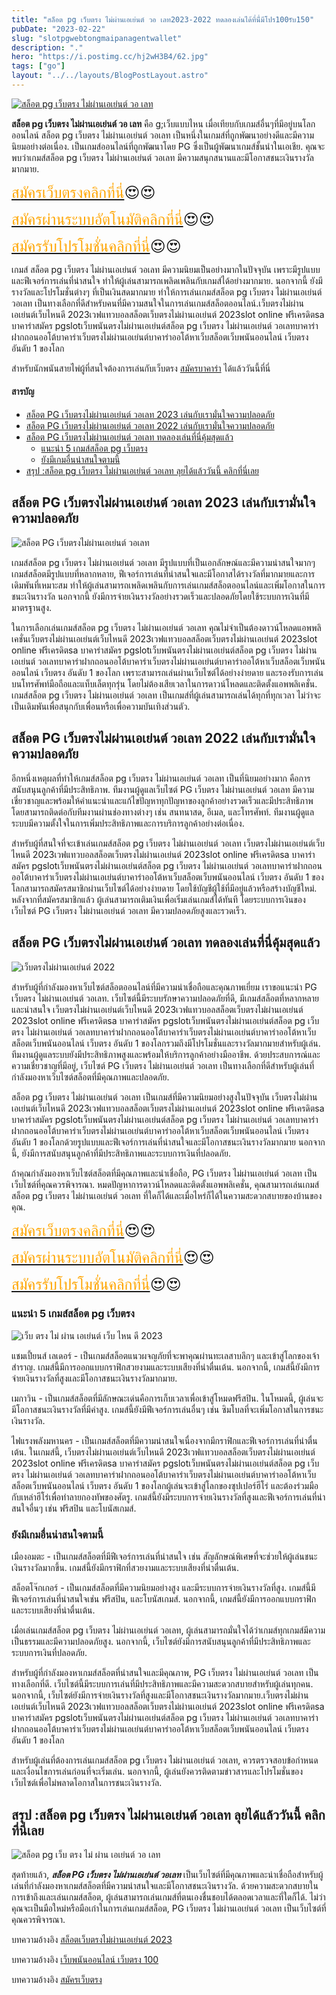 ```yaml
---
title: "สล็อต pg เว็บตรง ไม่ผ่านเอเย่นต์ วอ เลท2023-2022 ทดลองเล่นได้ที่นี่่มีโปร100รับ150"
pubDate: "2023-02-22"
slug: "slotpgwebtongmaipanagentwallet"
description: "."
hero: "https://i.postimg.cc/hj2wH3B4/62.jpg"
tags: ["go"]
layout: "../../layouts/BlogPostLayout.astro"
---
```


<html lang="TH">



<a href="https://nazavip.com/26174/t41626o2r59456244323y2m2l464p4" rel="nofollow"><img alt="สล็อต pg เว็บตรง ไม่ผ่านเอเย่นต์ วอ เลท" src="https://xn--m3cisqgb6aza1f7e6cq.com/wp-content/uploads/2022/12/register-gmz.gif" /></a><br />





**สล็อต pg เว็บตรง ไม่ผ่านเอเย่นต์ วอ เลท**  คือ g;เว็บแบบไหน เมื่อเทียบกับเกมส์อื่นๆที่มีอยู่บนโลกออนไลน์ สล็อต pg เว็บตรง ไม่ผ่านเอเย่นต์ วอเลท เป็นหนึ่งในเกมส์ที่ถูกพัฒนาอย่างดีและมีความนิยมอย่างต่อเนื่อง. เป็นเกมส์ออนไลน์ที่ถูกพัฒนาโดย PG ซึ่งเป็นผู้พัฒนาเกมส์ชั้นนำในเอเชีย. คุณจะพบว่าเกมส์สล็อต pg เว็บตรง ไม่ผ่านเอเย่นต์ วอเลท มีความสนุกสนานและมีโอกาสชนะเงินรางวัลมากมาย.

<font size= "5">[<span style="color:orange">สมัครเว็บตรงคลิกที่นี่</span>](https://nazavip.com/26174/t41626o2r59456244323y2m2l464p4)😍😍</font>

<font size= "5">[<span style="color:orange">สมัครผ่านระบบอัตโนมัติคลิกที่นี่</span>](https://nazavip.com/26174/t41626o2r59456244323y2m2l464p4)😍😍</font>

<font size= "5">[<span style="color:orange">สมัครรับโปรโมชั่นคลิกที่นี</span>่](https://nazavip.com/26174/t41626o2r59456244323y2m2l464p4)😍😍</font>




เกมส์ สล็อต pg เว็บตรง ไม่ผ่านเอเย่นต์ วอเลท มีความนิยมเป็นอย่างมากในปัจจุบัน เพราะมีรูปแบบและฟีเจอร์การเล่นที่น่าสนใจ ทำให้ผู้เล่นสามารถเพลิดเพลินกับเกมส์ได้อย่างมากมาย. นอกจากนี้ ยังมีรางวัลและโปรโมชั่นต่างๆ ที่เป็นเงินสดมากมาย ทำให้การเล่นเกมส์สล็อต pg เว็บตรง ไม่ผ่านเอเย่นต์ วอเลท เป็นทางเลือกที่ดีสำหรับคนที่มีความสนใจในการเล่นเกมส์สล็อตออนไลน์.เว็บตรงไม่ผ่านเอเย่นต์เว็บไหนดี 2023เวฟแทวบอลสล็อตเว็บตรงไม่ผ่านเอเย่นต์ 2023slot online ฟรีเครดิตsa บาคาร่าสมัคร pgslotเว็บพนันตรงไม่ผ่านเอเย่นต์สล็อต pg เว็บตรง ไม่ผ่านเอเย่นต์ วอเลทบาคาร่าฝากถอนออโต้บาคาร่าเว็บตรงไม่ผ่านเอเย่นต์บาคาร่าออโต้หาเว็บสล็อตเว็บพนันออนไลน์ เว็บตรง อันดับ 1 ของโลก



สำหรับนักพนันสายไพ่ผู้ที่สนใจต้องการเล่นกับเว็บตรง [สมัครบาคาร่า](https://ascentconsultingjapan.com/) ได้แล้ววันนี้ที่นี่ 

#### สารบัญ
- [สล็อต PG เว็บตรงไม่ผ่านเอเย่นต์ วอเลท 2023 เล่นกับเรามั่นใจความปลอดภัย](#สล็อต-pg-เว็บตรงไม่ผ่านเอเย่นต์-วอเลท-2023-เล่นกับเรามั่นใจความปลอดภัย)
- [สล็อต PG เว็บตรงไม่ผ่านเอเย่นต์ วอเลท 2022 เล่นกับเรามั่นใจความปลอดภัย](#สล็อต-pg-เว็บตรงไม่ผ่านเอเย่นต์-วอเลท-2022-เล่นกับเรามั่นใจความปลอดภัย)
- [สล็อต PG เว็บตรงไม่ผ่านเอเย่นต์ วอเลท ทดลองเล่นที่นี่คุ้มสุดแล้ว](#สล็อต-pg-เว็บตรงไม่ผ่านเอเย่นต์-วอเลท-ทดลองเล่นที่นี่คุ้มสุดแล้ว)
  - [แนะนำ 5 เกมส์สล็อต pg เว็บตรง ](#แนะนำ-5-เกมส์สล็อต-pg-เว็บตรง-)
  - [ยังมีเกมอื่นน่าสนใจตามนี้ ](#ยังมีเกมอื่นน่าสนใจตามนี้-)
- [สรุป :สล็อต pg เว็บตรง ไม่ผ่านเอเย่นต์ วอเลท ลุยได้แล้ววันนี้ คลิกที่นี่เลย](#สรุป-สล็อต-pg-เว็บตรง-ไม่ผ่านเอเย่นต์-วอเลท-ลุยได้แล้ววันนี้-คลิกที่นี่เลย)




##  สล็อต PG เว็บตรงไม่ผ่านเอเย่นต์ วอเลท 2023 เล่นกับเรามั่นใจความปลอดภัย<a name="01"></a>




![สล็อต PG เว็บตรงไม่ผ่านเอเย่นต์ วอเลท](https://i.postimg.cc/hj2wH3B4/62.jpg)

เกมส์สล็อต pg เว็บตรง ไม่ผ่านเอเย่นต์ วอเลท มีรูปแบบที่เป็นเอกลักษณ์และมีความน่าสนใจมากๆ เกมส์สล็อตมีรูปแบบที่หลากหลาย, ฟีเจอร์การเล่นที่น่าสนใจและมีโอกาสได้รางวัลที่มากมายและการเดิมพันที่เหมาะสม ทำให้ผู้เล่นสามารถเพลิดเพลินกับการเล่นเกมส์สล็อตออนไลน์และเพิ่มโอกาสในการชนะเงินรางวัล นอกจากนี้ ยังมีการจ่ายเงินรางวัลอย่างรวดเร็วและปลอดภัยโดยใช้ระบบการเงินที่มีมาตรฐานสูง.

ในการเลือกเล่นเกมส์สล็อต pg เว็บตรง ไม่ผ่านเอเย่นต์ วอเลท คุณไม่จำเป็นต้องดาวน์โหลดแอพพลิเคชั่นเว็บตรงไม่ผ่านเอเย่นต์เว็บไหนดี 2023เวฟแทวบอลสล็อตเว็บตรงไม่ผ่านเอเย่นต์ 2023slot online ฟรีเครดิตsa บาคาร่าสมัคร pgslotเว็บพนันตรงไม่ผ่านเอเย่นต์สล็อต pg เว็บตรง ไม่ผ่านเอเย่นต์ วอเลทบาคาร่าฝากถอนออโต้บาคาร่าเว็บตรงไม่ผ่านเอเย่นต์บาคาร่าออโต้หาเว็บสล็อตเว็บพนันออนไลน์ เว็บตรง อันดับ 1 ของโลก เพราะสามารถเล่นผ่านเว็บไซต์ได้อย่างง่ายดาย และรองรับการเล่นบนโทรศัพท์มือถือและแท็บเล็ตทุกรุ่น โดยไม่ต้องเสียเวลาในการดาวน์โหลดและติดตั้งแอพพลิเคชั่น. เกมส์สล็อต pg เว็บตรง ไม่ผ่านเอเย่นต์ วอเลท เป็นเกมส์ที่ผู้เล่นสามารถเล่นได้ทุกที่ทุกเวลา ไม่ว่าจะเป็นเดิมพันเพื่อสนุกกับเพื่อนหรือเพื่อความบันเทิงส่วนตัว.

## สล็อต PG เว็บตรงไม่ผ่านเอเย่นต์ วอเลท 2022 เล่นกับเรามั่นใจความปลอดภัย<a name="02"></a>


อีกหนึ่งเหตุผลที่ทำให้เกมส์สล็อต pg เว็บตรง ไม่ผ่านเอเย่นต์ วอเลท เป็นที่นิยมอย่างมาก คือการสนับสนุนลูกค้าที่มีประสิทธิภาพ. ทีมงานผู้ดูแลเว็บไซต์ PG เว็บตรง ไม่ผ่านเอเย่นต์ วอเลท มีความเชี่ยวชาญและพร้อมให้คำแนะนำและแก้ไขปัญหาทุกปัญหาของลูกค้าอย่างรวดเร็วและมีประสิทธิภาพ โดยสามารถติดต่อกับทีมงานผ่านช่องทางต่างๆ เช่น สนทนาสด, อีเมล, และโทรศัพท์. ทีมงานผู้ดูแลระบบมีความตั้งใจในการเพิ่มประสิทธิภาพและการบริการลูกค้าอย่างต่อเนื่อง.

สำหรับผู้ที่สนใจที่จะเข้าเล่นเกมส์สล็อต pg เว็บตรง ไม่ผ่านเอเย่นต์ วอเลท เว็บตรงไม่ผ่านเอเย่นต์เว็บไหนดี 2023เวฟแทวบอลสล็อตเว็บตรงไม่ผ่านเอเย่นต์ 2023slot online ฟรีเครดิตsa บาคาร่าสมัคร pgslotเว็บพนันตรงไม่ผ่านเอเย่นต์สล็อต pg เว็บตรง ไม่ผ่านเอเย่นต์ วอเลทบาคาร่าฝากถอนออโต้บาคาร่าเว็บตรงไม่ผ่านเอเย่นต์บาคาร่าออโต้หาเว็บสล็อตเว็บพนันออนไลน์ เว็บตรง อันดับ 1 ของโลกสามารถสมัครสมาชิกผ่านเว็บไซต์ได้อย่างง่ายดาย โดยใช้บัญชีผู้ใช้ที่มีอยู่แล้วหรือสร้างบัญชีใหม่. หลังจากที่สมัครสมาชิกแล้ว ผู้เล่นสามารถเติมเงินเพื่อเริ่มเล่นเกมส์ได้ทันที โดยระบบการเงินของเว็บไซต์ PG เว็บตรง ไม่ผ่านเอเย่นต์ วอเลท มีความปลอดภัยสูงและรวดเร็ว.

## สล็อต PG เว็บตรงไม่ผ่านเอเย่นต์ วอเลท ทดลองเล่นที่นี่คุ้มสุดแล้ว<a name="03"></a>

![เว็บตรงไม่ผ่านเอเย่นต์ 2022](https://i.postimg.cc/cLfzsJSb/63.jpg)


สำหรับผู้ที่กำลังมองหาเว็บไซต์สล็อตออนไลน์ที่มีความน่าเชื่อถือและคุณภาพเยี่ยม เราขอแนะนำ PG เว็บตรง ไม่ผ่านเอเย่นต์ วอเลท. เว็บไซต์นี้มีระบบรักษาความปลอดภัยที่ดี, มีเกมส์สล็อตที่หลากหลายและน่าสนใจ เว็บตรงไม่ผ่านเอเย่นต์เว็บไหนดี 2023เวฟแทวบอลสล็อตเว็บตรงไม่ผ่านเอเย่นต์ 2023slot online ฟรีเครดิตsa บาคาร่าสมัคร pgslotเว็บพนันตรงไม่ผ่านเอเย่นต์สล็อต pg เว็บตรง ไม่ผ่านเอเย่นต์ วอเลทบาคาร่าฝากถอนออโต้บาคาร่าเว็บตรงไม่ผ่านเอเย่นต์บาคาร่าออโต้หาเว็บสล็อตเว็บพนันออนไลน์ เว็บตรง อันดับ 1 ของโลกรวมถึงมีโปรโมชั่นและรางวัลมากมายสำหรับผู้เล่น. ทีมงานผู้ดูแลระบบยังมีประสิทธิภาพสูงและพร้อมให้บริการลูกค้าอย่างมืออาชีพ. ด้วยประสบการณ์และความเชี่ยวชาญที่มีอยู่, เว็บไซต์ PG เว็บตรง ไม่ผ่านเอเย่นต์ วอเลท เป็นทางเลือกที่ดีสำหรับผู้เล่นที่กำลังมองหาเว็บไซต์สล็อตที่มีคุณภาพและปลอดภัย.

สล็อต pg เว็บตรง ไม่ผ่านเอเย่นต์ วอเลท เป็นเกมส์ที่มีความนิยมอย่างสูงในปัจจุบัน เว็บตรงไม่ผ่านเอเย่นต์เว็บไหนดี 2023เวฟแทวบอลสล็อตเว็บตรงไม่ผ่านเอเย่นต์ 2023slot online ฟรีเครดิตsa บาคาร่าสมัคร pgslotเว็บพนันตรงไม่ผ่านเอเย่นต์สล็อต pg เว็บตรง ไม่ผ่านเอเย่นต์ วอเลทบาคาร่าฝากถอนออโต้บาคาร่าเว็บตรงไม่ผ่านเอเย่นต์บาคาร่าออโต้หาเว็บสล็อตเว็บพนันออนไลน์ เว็บตรง อันดับ 1 ของโลกด้วยรูปแบบและฟีเจอร์การเล่นที่น่าสนใจและมีโอกาสชนะเงินรางวัลมากมาย นอกจากนี้, ยังมีการสนับสนุนลูกค้าที่มีประสิทธิภาพและระบบการเงินที่ปลอดภัย. 

ถ้าคุณกำลังมองหาเว็บไซต์สล็อตที่มีคุณภาพและน่าเชื่อถือ, PG เว็บตรง ไม่ผ่านเอเย่นต์ วอเลท เป็นเว็บไซต์ที่คุณควรพิจารณา. หมดปัญหาการดาวน์โหลดและติดตั้งแอพพลิเคชั่น, คุณสามารถเล่นเกมส์สล็อต pg เว็บตรง ไม่ผ่านเอเย่นต์ วอเลท ที่ใดก็ได้และเมื่อไหร่ก็ได้ในความสะดวกสบายของบ้านของคุณ.

<font size= "5">[<span style="color:orange">สมัครเว็บตรงคลิกที่นี่</span>](https://nazavip.com/26174/t41626o2r59456244323y2m2l464p4)😍😍</font>

<font size= "5">[<span style="color:orange">สมัครผ่านระบบอัตโนมัติคลิกที่นี่</span>](https://nazavip.com/26174/t41626o2r59456244323y2m2l464p4)😍😍</font>

<font size= "5">[<span style="color:orange">สมัครรับโปรโมชั่นคลิกที่นี</span>่](https://nazavip.com/26174/t41626o2r59456244323y2m2l464p4)😍😍</font>

 
### แนะนำ 5 เกมส์สล็อต pg เว็บตรง <a name="04"></a>

![เว็บ ตรง ไม่ ผ่าน เอเย่นต์ เว็บ ไหน ดี 2023](https://i.postimg.cc/V6JpPWLj/64.jpg)

แชมเปี้ยนส์ เลเดอร์ - เป็นเกมส์สล็อตแนวผจญภัยที่จะพาคุณผ่านทะเลสาบลึกๆ และเข้าสู่โลกของเจ้าสำราญ. เกมส์นี้มีการออกแบบกราฟิกสวยงามและระบบเสียงที่น่าตื่นเต้น. นอกจากนี้, เกมส์นี้ยังมีการจ่ายเงินรางวัลที่สูงและมีโอกาสชนะเงินรางวัลมากมาย.

เมกาวิน - เป็นเกมส์สล็อตที่มีลักษณะเด่นคือการเก็บเวลาเพื่อเข้าสู่โหมดฟรีสปิน. ในโหมดนี้, ผู้เล่นจะมีโอกาสชนะเงินรางวัลที่มีค่าสูง. เกมส์นี้ยังมีฟีเจอร์การเล่นอื่นๆ เช่น ซิมโบลที่จะเพิ่มโอกาสในการชนะเงินรางวัล.

ไฟแรงพลังมหานคร - เป็นเกมส์สล็อตที่มีความน่าสนใจเนื่องจากมีกราฟิกและฟีเจอร์การเล่นที่น่าตื่นเต้น. ในเกมส์นี้, เว็บตรงไม่ผ่านเอเย่นต์เว็บไหนดี 2023เวฟแทวบอลสล็อตเว็บตรงไม่ผ่านเอเย่นต์ 2023slot online ฟรีเครดิตsa บาคาร่าสมัคร pgslotเว็บพนันตรงไม่ผ่านเอเย่นต์สล็อต pg เว็บตรง ไม่ผ่านเอเย่นต์ วอเลทบาคาร่าฝากถอนออโต้บาคาร่าเว็บตรงไม่ผ่านเอเย่นต์บาคาร่าออโต้หาเว็บสล็อตเว็บพนันออนไลน์ เว็บตรง อันดับ 1 ของโลกผู้เล่นจะเข้าสู่โลกของซุปเปอร์ฮีโร่ และต้องร่วมมือกับเหล่าฮีโร่เพื่อทำลายกองทัพของศัตรู. เกมส์นี้ยังมีระบบการจ่ายเงินรางวัลที่สูงและฟีเจอร์การเล่นที่น่าสนใจอื่นๆ เช่น ฟรีสปิน และโบนัสเกมส์.

### ยังมีเกมอื่นน่าสนใจตามนี้ <a name="05"></a>

เมืองอมตะ - เป็นเกมส์สล็อตที่มีฟีเจอร์การเล่นที่น่าสนใจ เช่น สัญลักษณ์พิเศษที่จะช่วยให้ผู้เล่นชนะเงินรางวัลมากขึ้น. เกมส์นี้ยังมีกราฟิกที่สวยงามและระบบเสียงที่น่าตื่นเต้น.

สล็อตโจ๊กเกอร์ - เป็นเกมส์สล็อตที่มีความนิยมอย่างสูง และมีระบบการจ่ายเงินรางวัลที่สูง. เกมส์นี้มีฟีเจอร์การเล่นที่น่าสนใจเช่น ฟรีสปิน, และโบนัสเกมส์. นอกจากนี้, เกมส์นี้ยังมีการออกแบบกราฟิกและระบบเสียงที่น่าตื่นเต้น.

เมื่อเล่นเกมส์สล็อต pg เว็บตรง ไม่ผ่านเอเย่นต์ วอเลท, ผู้เล่นสามารถมั่นใจได้ว่าเกมส์ทุกเกมส์มีความเป็นธรรมและมีความปลอดภัยสูง. นอกจากนี้, เว็บไซต์ยังมีการสนับสนุนลูกค้าที่มีประสิทธิภาพและระบบการเงินที่ปลอดภัย.

สำหรับผู้ที่กำลังมองหาเกมส์สล็อตที่น่าสนใจและมีคุณภาพ, PG เว็บตรง ไม่ผ่านเอเย่นต์ วอเลท เป็นทางเลือกที่ดี. เว็บไซต์นี้มีระบบการเล่นที่มีประสิทธิภาพและมีความสะดวกสบายสำหรับผู้เล่นทุกคน. นอกจากนี้, เว็บไซต์ยังมีการจ่ายเงินรางวัลที่สูงและมีโอกาสชนะเงินรางวัลมากมาย.เว็บตรงไม่ผ่านเอเย่นต์เว็บไหนดี 2023เวฟแทวบอลสล็อตเว็บตรงไม่ผ่านเอเย่นต์ 2023slot online ฟรีเครดิตsa บาคาร่าสมัคร pgslotเว็บพนันตรงไม่ผ่านเอเย่นต์สล็อต pg เว็บตรง ไม่ผ่านเอเย่นต์ วอเลทบาคาร่าฝากถอนออโต้บาคาร่าเว็บตรงไม่ผ่านเอเย่นต์บาคาร่าออโต้หาเว็บสล็อตเว็บพนันออนไลน์ เว็บตรง อันดับ 1 ของโลก

สำหรับผู้เล่นที่ต้องการเล่นเกมส์สล็อต pg เว็บตรง ไม่ผ่านเอเย่นต์ วอเลท, ควรตรวจสอบข้อกำหนดและเงื่อนไขการเล่นก่อนที่จะเริ่มเล่น. นอกจากนี้, ผู้เล่นยังควรติดตามข่าวสารและโปรโมชั่นของเว็บไซต์เพื่อไม่พลาดโอกาสในการชนะเงินรางวัล.




## สรุป :สล็อต pg เว็บตรง ไม่ผ่านเอเย่นต์ วอเลท ลุยได้แล้ววันนี้ คลิกที่นี่เลย<a name="06"></a>

![สล็อต pg เว็บ ตรง ไม่ ผ่าน เอเย่นต์ วอ เลท](https://i.postimg.cc/tCpkhzQ2/65.jpg)



สุดท้ายแล้ว,  ***สล็อต PG เว็บตรง ไม่ผ่านเอเย่นต์ วอเลท***  เป็นเว็บไซต์ที่มีคุณภาพและน่าเชื่อถือสำหรับผู้เล่นที่กำลังมองหาเกมส์สล็อตที่มีความน่าสนใจและมีโอกาสชนะเงินรางวัล. ด้วยความสะดวกสบายในการเข้าถึงและเล่นเกมส์สล็อต, ผู้เล่นสามารถเล่นเกมส์ที่ตนเองชื่นชอบได้ตลอดเวลาและที่ใดก็ได้. ไม่ว่าคุณจะเป็นมือใหม่หรือมือเก๋าในการเล่นเกมส์สล็อต, PG เว็บตรง ไม่ผ่านเอเย่นต์ วอเลท เป็นเว็บไซต์ที่คุณควรพิจารณา.





บทความอ้างอิง [สล็อตเว็บตรงไม่ผ่านเอเย่นต์ 2023](https://www.ourtask.org/)

บทความอ้างอิง [เว็บพนันออนไลน์ เว็บตรง 100](https://coltsauthorizedshop.com/)

บทความอ้างอิง [สมัครเว็บตรง](https://www.ourtask.org/posts/registerwebtong/)







<script src="https://apps.elfsight.com/p/platform.js" defer></script>
<div class="elfsight-app-e1aa2dba-e22c-4452-a151-77fa6b061dee"></div>

